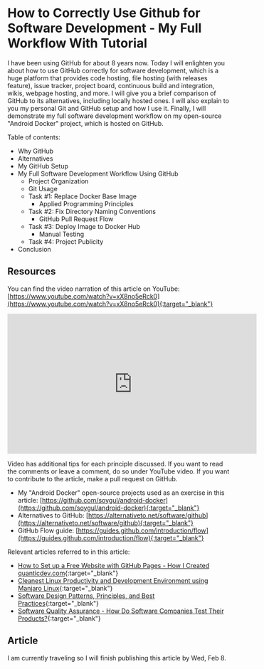# How to Correctly Use Github for Software Development - My Full Workflow With Tutorial
I have been using GitHub for about 8 years now. Today I will enlighten you about how to use GitHub correctly for software development, which is a huge platform that provides code hosting, file hosting (with releases feature), issue tracker, project board, continuous build and integration, wikis, webpage hosting, and more. I will give you a brief comparison of GitHub to its alternatives, including locally hosted ones. I will also explain to you my personal Git and GitHub setup and how I use it. Finally, I will demonstrate my full software development workflow on my open-source "Android Docker" project, which is hosted on GitHub.

Table of contents:
* Why GitHub
* Alternatives
* My GitHub Setup
* My Full Software Development Workflow Using GitHub
  * Project Organization
  * Git Usage
  * Task #1: Replace Docker Base Image
    * Applied Programming Principles
  * Task #2: Fix Directory Naming Conventions
    * GitHub Pull Request Flow
  * Task #3: Deploy Image to Docker Hub
    * Manual Testing
  * Task #4: Project Publicity
* Conclusion

## Resources
You can find the video narration of this article on YouTube: [https://www.youtube.com/watch?v=xX8no5eRck0](https://www.youtube.com/watch?v=xX8no5eRck0){:target="_blank"}

<iframe width="560" height="315" src="https://www.youtube.com/embed/xX8no5eRck0" frameborder="0" allow="accelerometer; autoplay; encrypted-media; gyroscope; picture-in-picture" allowfullscreen></iframe>

Video has additional tips for each principle discussed. If you want to read the comments or leave a comment, do so under YouTube video. If you want to contribute to the article, make a pull request on GitHub.

* My "Android Docker" open-source projects used as an exercise in this article: [https://github.com/soygul/android-docker](https://github.com/soygul/android-docker){:target="_blank"}
* Alternatives to GitHub: [https://alternativeto.net/software/github](https://alternativeto.net/software/github){:target="_blank"}
* GitHub Flow guide: [https://guides.github.com/introduction/flow](https://guides.github.com/introduction/flow){:target="_blank"}

Relevant articles referred to in this article:
* [How to Set up a Free Website with GitHub Pages - How I Created quanticdev.com](https://quanticdev.com/articles/website-with-github-pages){:target="_blank"}
* [Cleanest Linux Productivity and Development Environment using Manjaro Linux](https://quanticdev.com/articles/manjaro-linux-productivity-machine){:target="_blank"}
* [Software Design Patterns, Principles, and Best Practices](https://quanticdev.com/articles/software-design-patterns){:target="_blank"}
* [Software Quality Assurance - How Do Software Companies Test Their Products?](https://www.youtube.com/watch?v=ztb8HNc2kCU){:target="_blank"}

## Article
I am currently traveling so I will finish publishing this article by Wed, Feb 8.
